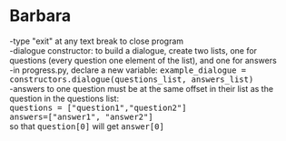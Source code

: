 # Barbara

-type "exit" at any text break to close program<br>
-dialogue constructor: to build a dialogue, create two lists, one for questions (every question one element of the list), and one for answers<br>
-in progress.py, declare a new variable: <tt>example_dialogue = constructors.dialogue(questions_list, answers_list)</tt><br>
-answers to one question must be at the same offset in their list as the question in the questions list:<br>
<tt>questions = ["question1","question2"]</tt><br><tt>answers=["answer1", "answer2"]</tt><br> so that <tt>question[0]</tt> will get <tt>answer[0]</tt><br><br>
